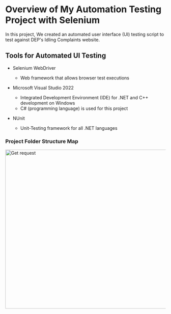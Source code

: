 # Overview of My Automation Testing Project with Selenium


In this project, We created an automated user interface (UI) testing script to test against DEP's Idling Complaints website. 

## Tools for Automated UI Testing

* Selenium WebDriver
	* Web framework that allows browser test executions
	
* Microsoft Visual Studio 2022
	* Integrated Development Environment (IDE) for .NET and C++ development on Windows
	* C# (programming language) is used for this project 

* NUnit
	* Unit-Testing framework for all .NET languages


### Project Folder Structure Map

<img height="500" src="https://github.com/Tiffany678/NYCIdlingComplaints/blob/master/Structure.png" alt="Get request" width="650"/>




